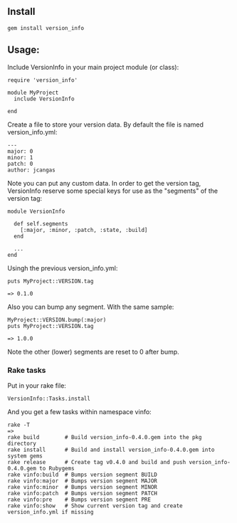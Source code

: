 ## Install

    gem install version_info

## Usage:


Include VersionInfo in your main project module (or class):

    require 'version_info'

    module MyProject
      include VersionInfo

    end

Create a file to store your version data. By default the file is named version_info.yml:

    --- 
    major: 0
    minor: 1
    patch: 0
    author: jcangas


Note you can put any custom data. In order to get the version tag, VersionInfo reserve some special keys
for use as the "segments" of the version tag:

    module VersionInfo

      def self.segments
        [:major, :minor, :patch, :state, :build]
      end

      ...
    end

Usingh the previous version_info.yml:

    puts MyProject::VERSION.tag

    => 0.1.0

Also you can bump any segment. With the same sample:

    MyProject::VERSION.bump(:major)
    puts MyProject::VERSION.tag

    => 1.0.0

Note the other (lower) segments are reset to 0 after bump.


### Rake tasks

Put in your rake file:

    VersionInfo::Tasks.install

And you get a few tasks within namespace vinfo:

    rake -T
    =>
    rake build        # Build version_info-0.4.0.gem into the pkg directory
    rake install      # Build and install version_info-0.4.0.gem into system gems
    rake release      # Create tag v0.4.0 and build and push version_info-0.4.0.gem to Rubygems
    rake vinfo:build  # Bumps version segment BUILD
    rake vinfo:major  # Bumps version segment MAJOR
    rake vinfo:minor  # Bumps version segment MINOR
    rake vinfo:patch  # Bumps version segment PATCH
    rake vinfo:pre    # Bumps version segment PRE
    rake vinfo:show   # Show current version tag and create version_info.yml if missing

